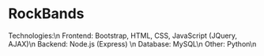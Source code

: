 # RockBands

Technologies:\n
Frontend: Bootstrap, HTML, CSS, JavaScript (JQuery, AJAX)\n
Backend: Node.js (Express) \n
Database: MySQL\n
Other: Python\n
